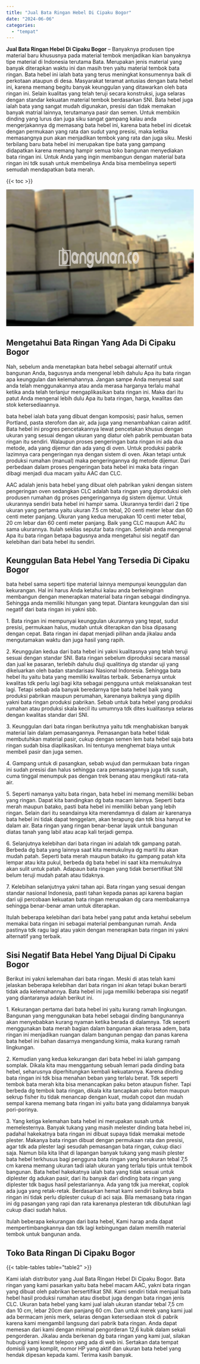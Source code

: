 ```yaml
---
title: "Jual Bata Ringan Hebel Di Cipaku Bogor"
date: "2024-06-06"
categories: 
  - "tempat"
---
```


**Jual Bata Ringan Hebel Di Cipaku Bogor** – Banyaknya produsen tipe material baru khususnya pada material tembok menjadikan kian banyaknya tipe material di Indonesia terutama Bata. Merupakan jenis material yang banyak diterapkan waktu ini dan masih tren yaitu material tembok bata ringan. Bata hebel ini ialah bata yang terus meningkat konsumennya baik di perkotaan ataupun di desa. Masyarakat teramat antusias dengan bata hebel ini, karena memang begitu banyak keunggulan yang ditawarkan oleh bata ringan ini. Selain kualitas yang telah teruji secara konstruksi, juga selaras dengan standar kekuatan material tembok berdasarkan SNI. Bata hebel juga ialah bata yang sangat mudah digunakan, presisi dan tidak memakan banyak matrial lainnya, terutamanya pasir dan semen. Untuk membikin dinding yang lurus dan juga siku sangat gampang kalau anda mengerjakannya dg memasang bata hebel ini, karena bata hebel ini dicetak dengan permukaan yang rata dan sudut yang presisi, maka ketika memasangnya pun akan menjadikan tembok yang rata dan juga siku. Meski terbilang baru bata hebel ini merupakan tipe bata yang gampang didapatkan karena memang hampir semua toko bangunan menyediakan bata ringan ini. Untuk Anda yang ingin membangun dengan material bata ringan ini tdk susah untuk membelinya Anda bisa membelinya seperti semudah mendapatkan bata merah.

{{< toc >}}

![Jual Bata Ringan Hebel Di Cipaku Bogor](/images/jual-hebel-murah-32.png)

## Mengetahui Bata Ringan Yang Ada Di Cipaku Bogor

Nah, sebelum anda menetapkan bata hebel sebagai alternatif untuk bangunan Anda, bagusnya anda mengenal lebih dahulu Apa itu bata ringan apa keunggulan dan kelemahannya. Jangan sampe Anda menyesal saat anda telah menggunakannya atau anda merasa harganya terlalu mahal ketika anda telah terlanjur mengaplikasikan bata ringan ini. Maka dari itu patut Anda mengenal lebih dulu Apa itu bata ringan, harga, kwalitas dan stok ketersediaannya.

bata hebel ialah bata yang dibuat dengan komposisi; pasir halus, semen Portland, pasta sterofom dan air, ada juga yang menambahkan cairan aditif. Bata hebel ini progres pencetakannya lewat pencetakan khusus dengan ukuran yang sesuai dengan ukuran yang diatur oleh pabrik pembuatan bata ringan itu sendiri. Walaupun proses pengeringan bata ringan ini ada dua metode, ada yang dijemur dan ada yang di oven. Untuk produksi pabrik lazimnya cara pengeringan nya dengan sistem di oven. Akan tetapi untuk produksi rumahan (manual) maka pengeringannya dg metode dijemur. Dari perbedaan dalam proses pengeringan bata hebel ini maka bata ringan dibagi menjadi dua macam yaitu AAC dan CLC.

AAC adalah jenis bata hebel yang dibuat oleh pabrikan yakni dengan sistem pengeringan oven sedangkan CLC adalah bata ringan yang diproduksi oleh produsen rumahan dg proses pengeringannya dg sistem dijemur. Untuk ukurannya sendiri bata hebel ini hampir sama. Ukurannya terdiri dari 2 tipe ukuran yang pertama yaitu ukuran 7.5 cm tebal, 20 centi meter lebar dan 60 centi meter panjang. Ukuran yang kedua merupakan 10 centi meter tebal, 20 cm lebar dan 60 centi meter panjang. Baik yang CLC maupun AAC itu sama ukurannya. Itulah sekilas seputar bata ringan. Setelah anda mengenal Apa itu bata ringan betapa bagusnya anda mengetahui sisi negatif dan kelebihan dari bata hebel itu sendiri.

## Keunggulan Bata Hebel Yang Tersedia Di Cipaku Bogor

bata hebel sama seperti tipe material lainnya mempunyai keunggulan dan kekurangan. Hal ini harus Anda ketahui kalau anda berkeinginan membangun dengan menerapkan material bata ringan sebagai dindingnya. Sehingga anda memiliki hitungan yang tepat. Diantara keunggulan dan sisi negatif dari bata ringan ini yakni sbb.

1\. Bata ringan ini mempunyai keunggulan ukurannya yang tepat, sudut presisi, permukaan halus, mudah untuk diterapkan dan bisa dipasang dengan cepat. Bata ringan ini dapat menjadi pilihan anda jikalau anda mengutamakan waktu dan juga hasil yang rapih.

2\. Keunggulan kedua dari bata hebel ini yakni kualitasnya yang telah teruji sesuai dengan standar SNI. Bata ringan sebelum diproduksi secara massal dan jual ke pasaran, terlebih dahulu diuji qualitinya dg standar uji yang dikeluarkan oleh badan standarisasi Nasional Indonesia. Sehingga bata hebel itu yaitu bata yang memiliki kwalitas terbaik. Sebenarnya untuk kwalitas tdk perlu lagi bagi kita sebagai pengguna untuk melaksanakan test lagi. Tetapi sebab ada banyak beredarnya tipe bata hebel baik yang produksi pabrikan maupun perumahan, karenanya baiknya yang dipilih yakni bata ringan produksi pabrikan. Sebab untuk bata hebel yang produksi rumahan atau produksi skala kecil itu umumnya tdk dites kualitasnya selaras dengan kwalitas standar dari SNI.

3\. Keunggulan dari bata ringan berikutnya yaitu tdk menghabiskan banyak material lain dalam pemasangannya. Pemasangan bata hebel tidak membutuhkan material pasir, cukup dengan semen lem bata hebel saja bata ringan sudah bisa diaplikasikan. Ini tentunya menghemat biaya untuk membeli pasir dan juga semen.

4\. Gampang untuk di pasangkan, sebab wujud dan permukaan bata ringan ini sudah presisi dan halus sehingga cara pemasangannya juga tdk susah, cuma tinggal menumpuk pas dengan trek benang atau mengikuti rata-rata air.

5\. Seperti namanya yaitu bata ringan, bata hebel ini memang memiliki beban yang ringan. Dapat kita bandingkan dg bata macam lainnya. Seperti bata merah maupun batako, pasti bata hebel ini memiliki beban yang lebih ringan. Selain dari itu seandainya kita merendamnya di dalam air karenanya bata hebel ini tidak dapat tenggelam, akan terapung dan tdk bisa hanyut ke dalam air. Bata ringan yang ringan benar-benar layak untuk bangunan diatas tanah yang labil atau acap kali terjadi gempa.

6\. Selanjutnya kelebihan dari bata ringan ini adalah tdk gampang patah. Berbeda dg bata yang lainnya saat kita memukulnya dg martil itu akan mudah patah. Seperti bata merah maupun batako itu gampang patah kita lempar atau kita pukul, berbeda dg bata hebel ini saat kita memukulnya akan sulit untuk patah. Adapaun bata ringan yang tidak bersertifikat SNI belum teruji mudah patah atau tidaknya.

7\. Kelebihan selanjutnya yakni tahan api. Bata ringan yang sesuai dengan standar nasional Indonesia, pasti tahan kepada panas api karena bagian dari uji percobaan kekuatan bata ringan merupakan dg cara membakarnya sehingga benar-benar aman untuk diterapkan.

Itulah beberapa kelebihan dari bata hebel yang patut anda ketahui sebelum memakai bata ringan ini sebagai material pembangunan rumah. Anda pastinya tdk ragu lagi atau yakin dengan menerapkan bata ringan ini yakni alternatif yang terbaik.

## Sisi Negatif Bata Hebel Yang Dijual Di Cipaku Bogor

Berikut ini yakni kelemahan dari bata ringan. Meski di atas telah kami jelaskan beberapa kelebihan dari bata ringan ini akan tetapi bukan berarti tidak ada kelemahannya. Bata hebel ini juga memiliki beberapa sisi negatif yang diantaranya adalah berikut ini.

1\. Kekurangan pertama dari bata hebel ini yaitu kurang ramah lingkungan. Bangunan yang menggunakan bata hebel sebagai dinding bangunannya akan menyebabkan kurang nyaman ketika berada di dalamnya. Tdk seperti menggunakan bata merah bagian dalam bangunan akan terasa adem, bata ringan ini menjadikan ruangan dalam bangunan pengap dan panas karena bata hebel ini bahan dasarnya mengandung kimia, maka kurang ramah lingkungan.

2\. Kemudian yang kedua kekurangan dari bata hebel ini ialah gampang somplak. Dikala kita mau menggantung sebuah lemari pada dinding bata hebel, seharusnya diperhitungkan kembali kekuatannya. Karena dinding bata ringan ini tdk bisa menahan beban yang terlalu berat. Tdk seperti tembok bata merah kita bisa menancapkan paku beton ataupun fisher. Tapi berbeda dg tembok bata ringan, dikala kita tancapkan paku beton maupun sekrup fisher itu tidak menancap dengan kuat, mudah copot dan mudah sempal karena memang bata ringan ini yaitu bata yang didalamnya banyak pori-porinya.

3\. Yang ketiga kelemahan bata hebel ini merupakan susah untuk memelesternya. Banyak tukang yang masih melester dinding bata hebel ini, padahal hakekatnya bata ringan ini dibuat supaya tidak memakai metode plester. Makanya bata ringan dibuat dengan permukaan rata dan presisi, agar tdk ada plester lagi sesudah pemasangan bata ringan, cukup diaci saja. Namun bila kita lihat di lapangan banyak tukang yang masih plester bata hebel terkhusus bagi pengguna bata ringan yang berukuran tebal 7,5 cm karena memang ukuran tadi ialah ukuran yang terlalu tipis untuk tembok bangunan. Bata hebel hakekatnya ialah bata yang tidak sesuai untuk diplester dg adukan pasir, dari itu banyak dari dinding bata ringan yang diplester tdk bagus hasil pelestariannya. Ada yang tdk jua merekat, coplok ada juga yang retak-retak. Berdasarkan hemat kami sendiri baiknya bata ringan ini tidak perlu diplester cukup di aci saja. Bila memasang bata ringan ini dg pasangan yang rapi dan rata karenanya plesteran tdk dibutuhkan lagi cukup diaci sudah halus.

Itulah beberapa kekurangan dari bata hebel, Kami harap anda dapat mempertimbangkannya dan tdk lagi kebingungan dalam memilih material tembok untuk bangunan anda.

## Toko Bata Ringan Di Cipaku Bogor

{{< table-tables table="table2" >}}

Kami ialah distributor yang Jual Bata Ringan Hebel Di Cipaku Bogor. Bata ringan yang kami pasarkan yaitu bata hebel macam AAC, yakni bata ringan yang dibuat oleh pabrikan bersertifikat SNI. Kami sendiri tidak menjual bata hebel hasil produksi rumahan atau disebut juga dengan bata ringan jenis CLC. Ukuran bata hebel yang kami jual ialah ukuran standar tebal 7,5 cm dan 10 cm, lebar 20cm dan panjang 60 cm. Dan untuk merek yang kami jual ada bermacam jenis merk, selaras dengan ketersediaan stok di pabrik karena kami mengambil langsung dari pabrik bata ringan. Anda dapat memesan dari kami dengan minimal pengorderan 12,6 kubik dalam sekali pengorderan. Jikalau anda berkenan dg bata ringan yang kami jual, silakan hubungi kami lewat telepon yang ada di web ini. Sertakan data tempat domisili yang komplit, nomor HP yang aktif dan ukuran bata hebel yang hendak dipesan kepada kami. Terima kasih banyak.
